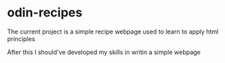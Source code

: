 # odin-recipes
The current project is a simple recipe webpage 
used to learn to apply html principles

After this I should've developed my skills in writin a simple webpage
